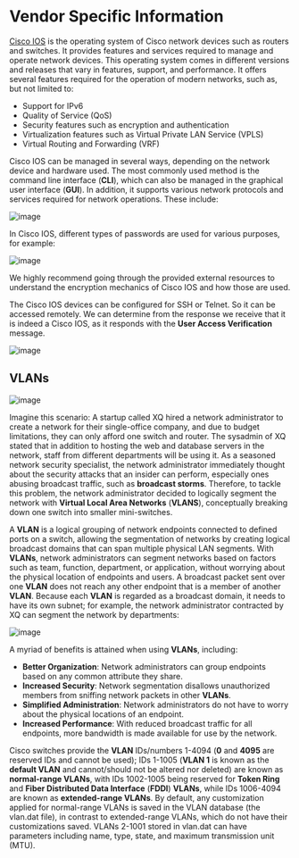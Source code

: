 # Vendor Specific Information

[Cisco IOS](https://www.cisco.com/c/en/us/products/ios-nx-os-software/ios-technologies/index.html) is the operating system of Cisco network devices such as routers and switches. It provides features and services required to manage and operate network devices. This operating system comes in different versions and releases that vary in features, support, and performance. It offers several features required for the operation of modern networks, such as, but not limited to:

- Support for IPv6
- Quality of Service (QoS)
- Security features such as encryption and authentication
- Virtualization features such as Virtual Private LAN Service (VPLS)
- Virtual Routing and Forwarding (VRF)

Cisco IOS can be managed in several ways, depending on the network device and hardware used. The most commonly used method is the command line interface (**CLI**), which can also be managed in the graphical user interface (**GUI**). In addition, it supports various network protocols and services required for network operations. These include:

![image](https://github.com/user-attachments/assets/52d29e67-c56e-4c80-9905-7d37d952667d)

In Cisco IOS, different types of passwords are used for various purposes, for example:

![image](https://github.com/user-attachments/assets/86581391-0c68-4aa6-990a-2778bd511ac0)

We highly recommend going through the provided external resources to understand the encryption mechanics of Cisco IOS and how those are used.

The Cisco IOS devices can be configured for SSH or Telnet. So it can be accessed remotely. We can determine from the response we receive that it is indeed a Cisco IOS, as it responds with the **User Access Verification** message.

![image](https://github.com/user-attachments/assets/3e7049b3-944a-414e-8ef2-6069fbfdf69b)

## VLANs

![image](https://github.com/user-attachments/assets/29415ace-638f-4103-afaf-cdb5aa7ea698)

Imagine this scenario: A startup called XQ hired a network administrator to create a network for their single-office company, and due to budget limitations, they can only afford one switch and router. The sysadmin of XQ stated that in addition to hosting the web and database servers in the network, staff from different departments will be using it. As a seasoned network security specialist, the network administrator immediately thought about the security attacks that an insider can perform, especially ones abusing broadcast traffic, such as **broadcast storms**. Therefore, to tackle this problem, the network administrator decided to logically segment the network with **Virtual Local Area Networks** (**VLANS**), conceptually breaking down one switch into smaller mini-switches.

A **VLAN** is a logical grouping of network endpoints connected to defined ports on a switch, allowing the segmentation of networks by creating logical broadcast domains that can span multiple physical LAN segments. With **VLANs**, network administrators can segment networks based on factors such as team, function, department, or application, without worrying about the physical location of endpoints and users. A broadcast packet sent over one **VLAN** does not reach any other endpoint that is a member of another **VLAN**. Because each **VLAN** is regarded as a broadcast domain, it needs to have its own subnet; for example, the network administrator contracted by XQ can segment the network by departments:

![image](https://github.com/user-attachments/assets/facfc3ee-ebd0-462c-a7ac-8e04944addfd)

A myriad of benefits is attained when using **VLANs**, including:

- **Better Organization**: Network administrators can group endpoints based on any common attribute they share.
- **Increased Security**: Network segmentation disallows unauthorized members from sniffing network packets in other **VLANs**.
- **Simplified Administration**: Network administrators do not have to worry about the physical locations of an endpoint.
- **Increased Performance**: With reduced broadcast traffic for all endpoints, more bandwidth is made available for use by the network.

Cisco switches provide the **VLAN** IDs/numbers 1-4094 (**0** and **4095** are reserved IDs and cannot be used); IDs 1-1005 (**VLAN 1** is known as the **default VLAN** and cannot/should not be altered nor deleted) are known as **normal-range VLANs**, with IDs 1002-1005 being reserved for **Token Ring** and **Fiber Distributed Data Interface** (**FDDI**) **VLANs**, while IDs 1006-4094 are known as **extended-range VLANs**. By default, any customization applied for normal-range VLANs is saved in the VLAN database (the vlan.dat file), in contrast to extended-range VLANs, which do not have their customizations saved. VLANs 2-1001 stored in vlan.dat can have parameters including name, type, state, and maximum transmission unit (MTU).
